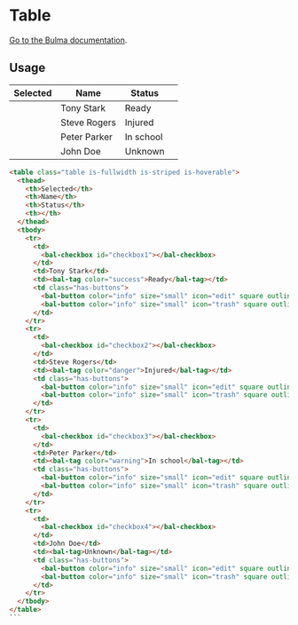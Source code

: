 # Table

[Go to the Bulma documentation](https://bulma.io/documentation/elements/table/).

## Usage

<docs-demo>
  <table class="table is-fullwidth is-striped is-hoverable">
    <thead>
      <th>Selected</th>
      <th>Name</th>
      <th>Status</th>
      <th></th>
    </thead>
    <tbody>
      <tr>
        <td>
          <bal-checkbox id="checkbox1"></bal-checkbox>
        </td>
        <td>Tony Stark</td>
        <td><bal-tag color="success">Ready</bal-tag></td>
        <td class="has-buttons">
          <bal-button color="info" size="small" icon="edit" square outlined></bal-button>
          <bal-button color="info" size="small" icon="trash" square outlined></bal-button>
        </td>
      </tr>
      <tr>
        <td>
          <bal-checkbox id="checkbox2"></bal-checkbox>
        </td>
        <td>Steve Rogers</td>
        <td><bal-tag color="danger">Injured</bal-tag></td>
        <td class="has-buttons">
          <bal-button color="info" size="small" icon="edit" square outlined></bal-button>
          <bal-button color="info" size="small" icon="trash" square outlined></bal-button>
        </td>
      </tr>
      <tr>
        <td>
          <bal-checkbox id="checkbox3"></bal-checkbox>
        </td>
        <td>Peter Parker</td>
        <td><bal-tag color="warning">In school</bal-tag></td>
        <td class="has-buttons">
          <bal-button color="info" size="small" icon="edit" square outlined></bal-button>
          <bal-button color="info" size="small" icon="trash" square outlined></bal-button>
        </td>
      </tr>
      <tr>
        <td>
          <bal-checkbox id="checkbox4"></bal-checkbox>
        </td>
        <td>John Doe</td>
        <td><bal-tag>Unknown</bal-tag></td>
        <td class="has-buttons">
          <bal-button color="info" size="small" icon="edit" square outlined></bal-button>
          <bal-button color="info" size="small" icon="trash" square outlined></bal-button>
        </td>
      </tr>
    </tbody>
  </table>
</docs-demo>

````html
<table class="table is-fullwidth is-striped is-hoverable">
  <thead>
    <th>Selected</th>
    <th>Name</th>
    <th>Status</th>
    <th></th>
  </thead>
  <tbody>
    <tr>
      <td>
        <bal-checkbox id="checkbox1"></bal-checkbox>
      </td>
      <td>Tony Stark</td>
      <td><bal-tag color="success">Ready</bal-tag></td>
      <td class="has-buttons">
        <bal-button color="info" size="small" icon="edit" square outlined></bal-button>
        <bal-button color="info" size="small" icon="trash" square outlined></bal-button>
      </td>
    </tr>
    <tr>
      <td>
        <bal-checkbox id="checkbox2"></bal-checkbox>
      </td>
      <td>Steve Rogers</td>
      <td><bal-tag color="danger">Injured</bal-tag></td>
      <td class="has-buttons">
        <bal-button color="info" size="small" icon="edit" square outlined></bal-button>
        <bal-button color="info" size="small" icon="trash" square outlined></bal-button>
      </td>
    </tr>
    <tr>
      <td>
        <bal-checkbox id="checkbox3"></bal-checkbox>
      </td>
      <td>Peter Parker</td>
      <td><bal-tag color="warning">In school</bal-tag></td>
      <td class="has-buttons">
        <bal-button color="info" size="small" icon="edit" square outlined></bal-button>
        <bal-button color="info" size="small" icon="trash" square outlined></bal-button>
      </td>
    </tr>
    <tr>
      <td>
        <bal-checkbox id="checkbox4"></bal-checkbox>
      </td>
      <td>John Doe</td>
      <td><bal-tag>Unknown</bal-tag></td>
      <td class="has-buttons">
        <bal-button color="info" size="small" icon="edit" square outlined></bal-button>
        <bal-button color="info" size="small" icon="trash" square outlined></bal-button>
      </td>
    </tr>
  </tbody>
</table>
```
````
